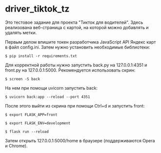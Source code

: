 # driver_tiktok_tz

Это тестовое задание для проекта "Тикток для водителей". Здесь реализована веб-страница с картой, на которой можно добавлять и удалять метки. 

Первым делом впишите токен разработчика JavaScript API Яндекс карт в файл config.ini. Затем нужно установить необходимые библиотеки:

```$ pip install -r requirements.txt```

Для корректной работы нужно запустить back.py на 127.0.0.1:4351 и front.py на 127.0.0.1:5000. Рекомендуется использовать скрин:

```$ screen -S back```

На нем при помощи uvicorn запустить back:

```$ uvicorn back:app --reload --port 4351```

После этого выйти из скрина при помощи Ctrl+d и запустить front:

```$ export FLASK_APP=front```

```$ export FLASK_ENV=development```

```$ flask run --reload```

Затем открыть 127.0.0.1:5000/home в браузере (поддерживаются Opera и Chrome). 

